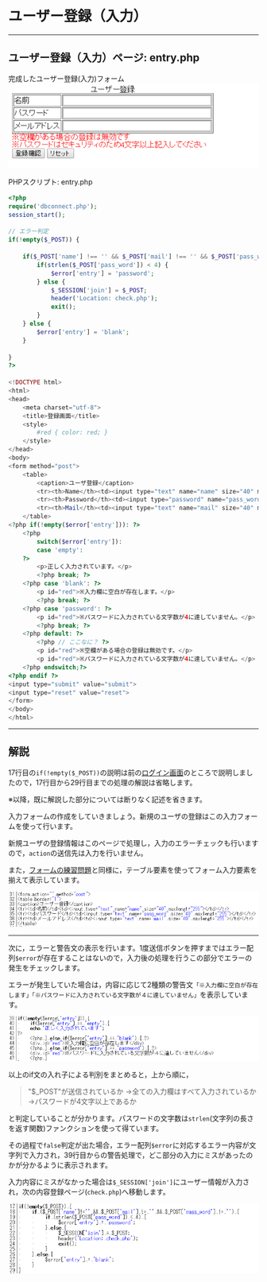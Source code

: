 # ユーザー登録（入力）

------

## ユーザー登録（入力）ページ: entry.php

完成したユーザー登録(入力)フォーム[![img](04_user_registration_input.assets/system4-1.PNG)](http://cs-tklab.na-inet.jp/phpdb/Chapter5/fig/system4-1.PNG)

PHPスクリプト: entry.php

```php
<?php
require('dbconnect.php');
session_start();

// エラー判定
if(!empty($_POST)) {

    if($_POST['name'] !== '' && $_POST['mail'] !== '' && $_POST['pass_word'] !== '') {
        if(strlen($_POST['pass_word']) < 4) {
            $error['entry'] = 'password';
        } else {
            $_SESSION['join'] = $_POST;
            header('Location: check.php');
            exit();
        }
    } else {
        $error['entry'] = 'blank';
    }

}
?>

<!DOCTYPE html>
<html>
<head>
    <meta charset="utf-8">
    <title>登録画面</title>
    <style>
        #red { color: red; }
    </style>
</head>
<body>
<form method="post">
    <table>
        <caption>ユーザ登録</caption>
        <tr><th>Name</th><td><input type="text" name="name" size="40" maxlength="255"></td></tr>
        <tr><th>Password</th><td><input type="password" name="pass_word" size="40" maxlength="255"></td></tr>
        <tr><th>Mail</th><td><input type="text" name="mail" size="40" maxlength="255"></td></tr>
    </table>
<?php if(!empty($error['entry'])): ?>
    <?php
        switch($error['entry']):
        case 'empty':
    ?>
        <p>正しく入力されています。</p>
        <?php break; ?>
    <?php case 'blank': ?>
        <p id="red">※入力欄に空白が存在します。</p>
        <?php break; ?>
    <?php case 'password': ?>
        <p id="red">※パスワードに入力されている文字数が4に達していません。</p>
        <?php break; ?>
    <?php default: ?>
        <?php // ここなに？ ?>
        <p id="red">※空欄がある場合の登録は無効です。</p>
        <p id="red">※パスワードに入力されている文字数が4に達していません。</p>
    <?php endswitch;?>
<?php endif ?>
<input type="submit" value="submit">
<input type="reset" value="reset">
</form>
</body>
</html>

```



------

## 解説

17行目の`if(!empty($_POST))`の説明は前の[ログイン画面](http://cs-tklab.na-inet.jp/phpdb/Chapter5/system3.html#login_if)のところで説明しましたので，17行目から29行目までの処理の解説は省略します。

※以降，既に解説した部分については断りなく記述を省きます。

入力フォームの作成をしていきましょう。新規のユーザの登録はこの入力フォームを使って行います。

新規ユーザの登録情報はこのページで処理し，入力のエラーチェックも行いますので，`action`の送信先は入力を行いません。

また，[フォームの練習問題](http://cs-tklab.na-inet.jp/phpdb/Chapter1/lesson1.html)と同様に，テーブル要素を使ってフォーム入力要素を揃えて表示しています。



![img](04_user_registration_input.assets/system4-3.PNG)



------

次に，エラーと警告文の表示を行います。1度送信ボタンを押すまではエラー配列`$error`が存在することはないので，入力後の処理を行うこの部分でエラーの発生をチェックします。

エラーが発生していた場合は，内容に応じて2種類の警告文`「※入力欄に空白が存在します」「※パスワードに入力されている文字数が４に達していません」`を表示しています。



![img](04_user_registration_input.assets/system4-4.PNG)



以上のif文の入れ子による判別をまとめると，上から順に，

> "$_POST"が送信されているか
> →全ての入力欄はすべて入力されているか
> →パスワードが4文字以上であるか

と判定していることが分かります。パスワードの文字数は`strlen`(文字列の長さを返す関数)ファンクションを使って得ています。



その過程で`false`判定が出た場合，エラー配列`$error`に対応するエラー内容が文字列で入力され，39行目からの警告処理で，どこ部分の入力にミスがあったのかが分かるように表示されます。

入力内容にミスがなかった場合は`$_SESSION['join']`にユーザー情報が入力され，次の内容登録ページ(`check.php`)へ移動します。



![img](04_user_registration_input.assets/system4-5.PNG)


